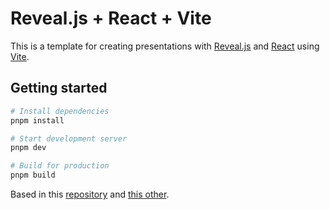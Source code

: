 # Reveal.js + React + Vite

This is a template for creating presentations with [Reveal.js](https://revealjs.com/) and [React](https://reactjs.org/) using [Vite](https://vitejs.dev/).

## Getting started

```bash
# Install dependencies
pnpm install

# Start development server
pnpm dev

# Build for production
pnpm build
```

Based in this [repository](https://github.com/NatKarmios/gillian-debugger-presentation) and [this other](https://github.com/Kat-Codes/building-talks-with-reveal.js).
